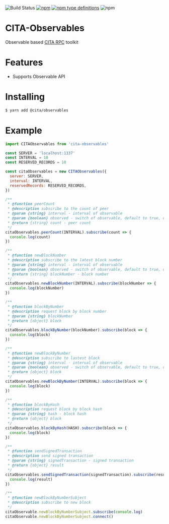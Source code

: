 ![Build Status](https://travis-ci.org/CITA-Toys/cita-observables.svg?branch=master)
[![npm](https://img.shields.io/npm/v/npm.svg)](https://www.npmjs.com/package/@cita/observables)
[![npm type definitions](https://img.shields.io/npm/types/chalk.svg)](https://www.npmjs.com/package/@cita/observables)
![npm](https://img.shields.io/npm/l/express.svg)

# CITA-Observables

Observable based [CITA RPC](https://cryptape.github.io/cita/usage-guide/rpc/) toolkit

# Features

- Supports Observable API

# Installing

```bash
$ yarn add @cita/observables
```

# Example

```javascript
import CITAObservables from 'cita-observables'

const SERVER = 'localhost:1337'
const INTERVAL = 10
const RESERVED_RECORDS = 10

const citaObservables = new CITAObservables({
  server: SERVER,
  interval: INTERVAL,
  reservedRecords: RESERVED_RECORDS,
})

/**
 * @function peerCount
 * @description subscribe to the count of peer
 * @param {string} interval - interval of observable
 * @param {boolean} observed - switch of observable, default to true, observing the peerCount
 * @return {string} count - peer count
 */
citaObservables.peerCount(INTERVAL).subscribe(count => {
  console.log(count)
})

/**
 * @function newBlockNumber
 * @description subscribe to the latest block number
 * @param {string} interval - interval of observable
 * @param {boolean} observed - switch of observable, default to true, observing the new block number
 * @return {string} blockNumber - block number
 */
citaObservables.newBlockNumber(INTERVAL).subscribe(blockNumber => {
  console.log(blockNumber)
})

/**
 * @function blockByNumber
 * @description request block by block number
 * @param {string} blockNumber
 * @return {object} block
 */
citaObservables.blockByNumber(blockNumber).subscribe(block => {
  console.log(block)
})

/**
 * @function newBlockByNumber
 * @description subscribe to lastest block
 * @param {string} interval - interval of observable
 * @param {boolean} observed - switch of observable, default to true, observing the new block
 * @return {object} block
 */
citaObservables.newBlockByNumber(INTERVAL).subscribe(block => {
  console.log(block)
})

/**
 * @function blockByHash
 * @description request block by block hash
 * @param {string} hash - block hash
 * @return {object} block
 */
citaObservables.blockByHash(HASH).subscribe(block => {
  console.log(block)
})

/**
 * @function sendSignedTransaction
 * @description send signed transaction
 * @param {string} signedTransaction - signed transaction
 * @return {object} result
 */
citaObservables.sendSignedTransaction(signedTransaction).subscribe(result => {
  console.log(result)
})

/**
 * @function newBlockByNumberSubject
 * @description subscribe to new block
 */
citaObservable.newBlockByNumberSubject.subscribe(console.log)
citaObservable.newBlockByNumberSubject.connect()
```
